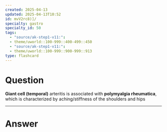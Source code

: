 ```yaml
---
created: 2025-04-13
updated: 2025-04-13T10:52
id: mvV2rc8)]/
specialty: gastro
specialty_id: 50
tags:
  - "source/ak-step1-v11:": 
  - theme/uworld::100-999::400-499::450
  - "source/ak-step1-v11:": 
  - theme/uworld::100-999::900-999::913
type: flashcard
---
```


# Question
**Giant cell (temporal)** arteritis is associated with **polymyalgia rheumatica**, which is characterized by aching/stiffness of the shoulders and hips

---

# Answer
